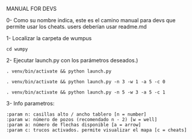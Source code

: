 MANUAL FOR DEVS

0- Como su nombre indica, este es el camino manual para devs que permite usar los cheats. users deberían usar readme.md

1- Localizar la carpeta de wumpus

    cd wumpy

2- Ejecutar launch.py con los parámetros deseados.)
    
    . venv/bin/activate && python launch.py
    
    . venv/bin/activate && python launch.py -n 3 -w 1 -a 5 -c 0
    
    . venv/bin/activate && python launch.py -n 5 -w 3 -a 5 -c 1
    
    
3- Info parametros:

    :param n: casillas alto / ancho tablero [n = number]
    :param w: número de pozos (recomendado n - 2) [w = well]
    :param a: número de flechas disponible [a = arrow]
    :param c: trucos activados. permite visualizar el mapa [c = cheats]
